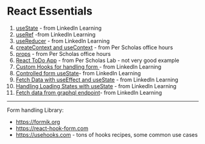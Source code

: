 # React Essentials

1. [useState](https://github.com/m-soro/ReactUseStateLinkedIN/) - from LinkedIn Learning
2. [useRef](https://github.com/m-soro/ReactUseRefLinkedIN/) -from LinkedIn Learning
3. [useReducer](https://github.com/m-soro/ReactUseReducerLinkedIN/) - from LinkedIn Learning
4. [createContext and useContext](https://github.com/m-soro/ReactContext/) - from Per Scholas office hours
5. [props](https://github.com/m-soro/ReactProps/) - from Per Scholas office hours
6. [React ToDo App](https://github.com/m-soro/ReactToDo/) - from Per Scholas Lab - not very good example
7. [Custom Hooks for handling form ](https://github.com/m-soro/ReactCustomHook) - from LinkedIn Learning
8. [Controlled form useState](https://github.com/m-soro/ReactControlledFormUseState)- from LinkedIn Learning
9. [Fetch Data with useEffect and useState](https://github.com/m-soro/ReactFetchDataWithHooks) - from LinkedIn Learning
10. [Handling Loading States with useState](https://github.com/m-soro/ReactHandlingLoadingStates) - from LinkedIn Learning
11. [Fetch data from graphql endpoint](https://github.com/m-soro/ReactFetchDataGraphQL)- from LinkedIn Learning


---
Form handling Library: 
* https://formik.org
* https://react-hook-form.com
* https://usehooks.com - tons of hooks recipes, some common use cases
